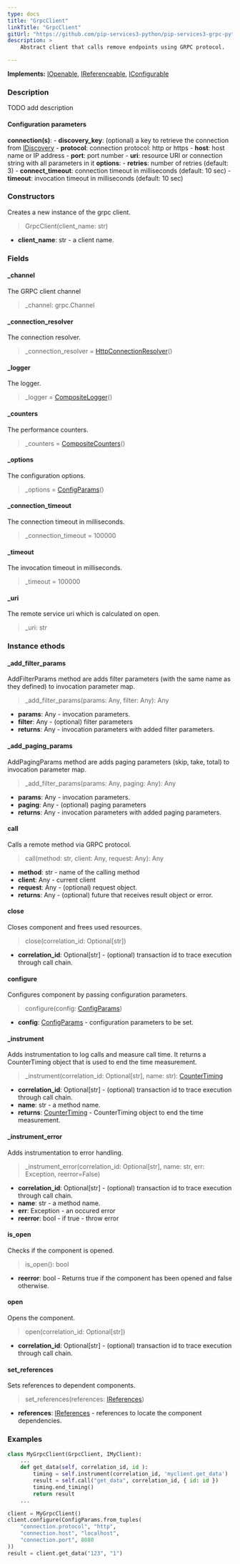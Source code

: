 ```yaml
---
type: docs
title: "GrpcClient"
linkTitle: "GrpcClient"
gitUrl: "https://github.com/pip-services3-python/pip-services3-grpc-python"
description: > 
    Abstract client that calls remove endpoints using GRPC protocol.

---
```


**Implements:** [IOpenable](../../../commons/run/iopenable), [IReferenceable](../../../commons/refer/ireferenceable),
[IConfigurable](../../../commons/config/iconfigurable)

### Description

TODO add description

#### Configuration parameters

**connection(s)**:
    - **discovery_key**: (optional) a key to retrieve the connection from [IDiscovery](../../../components/connect/idiscovery)
    - **protocol**: connection protocol: http or https
    - **host**: host name or IP address
    - **port**: port number
    - **uri**: resource URI or connection string with all parameters in it
**options**:
    - **retries**: number of retries (default: 3)
    - **connect_timeout**: connection timeout in milliseconds (default: 10 sec)
    - **timeout**: invocation timeout in milliseconds (default: 10 sec)


### Constructors

Creates a new instance of the grpc client.

> GrpcClient(client_name: str)

- **client_name**: str - a client name.


### Fields

<span class="hide-title-link">

#### _channel
The GRPC client channel
> _channel: grpc.Channel

#### _connection_resolver
The connection resolver.
> _connection_resolver = [HttpConnectionResolver](../../../rpc/connect/http_connection_resolver)()

#### _logger
The logger.
> _logger = [CompositeLogger](../../../components/log/composite_logger)()

#### _counters
The performance counters.
> _counters = [CompositeCounters](../../../components/count/composite_counters)()

#### _options
The configuration options.
> _options = [ConfigParams](../../../commons/config/config_params)()

#### _connection_timeout
The connection timeout in milliseconds.
> _connection_timeout = 100000

#### _timeout
The invocation timeout in milliseconds.
> _timeout = 100000

#### _uri
The remote service uri which is calculated on open.
> _uri: str

</span>


### Instance ethods


#### _add_filter_params
AddFilterParams method are adds filter parameters (with the same name as they defined)
to invocation parameter map.

> _add_filter_params(params: Any, filter: Any): Any

- **params**: Any - invocation parameters.
- **filter**: Any - (optional) filter parameters
- **returns**: Any - invocation parameters with added filter parameters.


#### _add_paging_params
AddPagingParams method are adds paging parameters (skip, take, total) to invocation parameter map.

> _add_filter_params(params: Any, paging: Any): Any

- **params**: Any - invocation parameters.
- **paging**: Any - (optional) paging parameters
- **returns**: Any - invocation parameters with added paging parameters.


#### call
Calls a remote method via GRPC protocol.

> call(method: str, client: Any, request: Any): Any

- **method**: str - name of the calling method
- **client**: Any - current client
- **request**: Any - (optional) request object.
- **returns**: Any - (optional) future that receives result object or error.


#### close
Closes component and frees used resources.

> close(correlation_id: Optional[str])

- **correlation_id**: Optional[str] - (optional) transaction id to trace execution through call chain.


#### configure
Configures component by passing configuration parameters.

> configure(config: [ConfigParams](../../../commons/config/config_params))

- **config**: [ConfigParams](../../../commons/config/config_params) - configuration parameters to be set.


#### _instrument
Adds instrumentation to log calls and measure call time.
It returns a CounterTiming object that is used to end the time measurement.

> _instrument(correlation_id: Optional[str], name: str): [CounterTiming](../../../components/cout/counter_timing)

- **correlation_id**: Optional[str] - (optional) transaction id to trace execution through call chain.
- **name**: str - a method name.
- **returns**: [CounterTiming](../../../components/cout/counter_timing) - CounterTiming object to end the time measurement.


#### _instrument_error
Adds instrumentation to error handling.

> _instrument_error(correlation_id: Optional[str], name: str, err: Exception, reerror=False)

- **correlation_id**: Optional[str] - (optional) transaction id to trace execution through call chain.
- **name**: str - a method name.
- **err**: Exception - an occured error
- **reerror**: bool - if true - throw error


#### is_open
Checks if the component is opened.

> is_open(): bool

- **reerror**: bool - Returns true if the component has been opened and false otherwise.


#### open
Opens the component.

> open(correlation_id: Optional[str])

- **correlation_id**: Optional[str] - (optional) transaction id to trace execution through call chain.


#### set_references
Sets references to dependent components.

> set_references(references: [IReferences](../../../commons/refer/ireferences))

- **references**: [IReferences](../../../commons/refer/ireferences) - references to locate the component dependencies.


### Examples

```python
class MyGrpcClient(GrpcClient, IMyClient):
    ...
    def get_data(self, correlation_id, id ):
        timing = self.instrument(correlation_id, 'myclient.get_data')
        result = self.call("get_data", correlation_id, { id: id })
        timing.end_timing()
        return result
    ...

client = MyGrpcClient()
client.configure(ConfigParams.from_tuples(
    "connection.protocol", "http",
    "connection.host", "localhost",
    "connection.port", 8080
))
result = client.get_data("123", "1")
```
